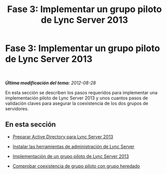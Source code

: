 ﻿---
title: 'Fase 3: Implementar un grupo piloto de Lync Server 2013'
TOCTitle: 'Fase 3: Implementar un grupo piloto de Lync Server 2013'
ms:assetid: 49046edd-accf-462d-952e-5983ce373a6c
ms:mtpsurl: https://technet.microsoft.com/es-es/library/JJ204849(v=OCS.15)
ms:contentKeyID: 48275136
ms.date: 01/07/2017
mtps_version: v=OCS.15
ms.translationtype: HT
---

# Fase 3: Implementar un grupo piloto de Lync Server 2013

 

_**Última modificación del tema:** 2012-08-28_

En esta sección se describen los pasos requeridos para implementar una implementación piloto de Lync Server 2013 y unos cuantos pasos de validación claves para asegurar la coexistencia de los dos grupos de servidores.

## En esta sección

  - [Preparar Active Directory para Lync Server 2013](prepare-active-directory-for-lync-server-2013.md)

  - [Instalar las herramientas de administración de Lync Server](install-lync-server-administration-tools.md)

  - [Implementación de un grupo piloto de Lync Server 2013](deploy-lync-server-2013-pilot-pool_1.md)

  - [Comprobar coexistencia de grupo piloto con grupo heredado](verify-pilot-pool-coexistence-with-legacy-pool_1.md)

